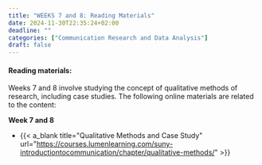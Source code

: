 ```yaml
---
title: "WEEKS 7 and 8: Reading Materials"
date: 2024-11-30T22:35:24+02:00
deadline: ""
categories: ["Communication Research and Data Analysis"]
draft: false
---
```


#### Reading materials:

Weeks 7 and 8 involve studying the concept of qualitative methods of research, including case studies. The following online materials are related to the content:

**Week 7 and 8**

* {{< a_blank title="Qualitative Methods and Case Study" url="https://courses.lumenlearning.com/suny-introductiontocommunication/chapter/qualitative-methods/" >}}